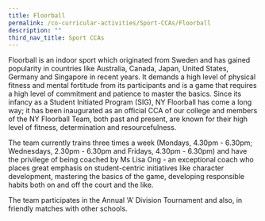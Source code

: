 ```yaml
---
title: Floorball
permalink: /co-curricular-activities/Sport-CCAs/Floorball
description: ""
third_nav_title: Sport CCAs
---
```

Floorball is an indoor sport which originated from Sweden and has gained popularity in countries like Australia, Canada, Japan, United States, Germany and Singapore in recent years. It demands a high level of physical fitness and mental fortitude from its participants and is a game that requires a high level of commitment and patience to master the basics. Since its infancy as a Student Initiated Program (SIG), NY Floorball has come a long way; it has been inaugurated as an official CCA of our college and members of the NY Floorball Team, both past and present, are known for their high level of fitness, determination and resourcefulness.

The team currently trains three times a week (Mondays, 4.30pm - 6.30pm; Wednesdays, 2.30pm - 6.30pm and Fridays, 4.30pm - 6.30pm) and have the privilege of being coached by Ms Lisa Ong - an exceptional coach who places great emphasis on student-centric initiatives like character development, mastering the basics of the game, developing responsible habits both on and off the court and the like. 

The team participates in the Annual ‘A’ Division Tournament and also, in friendly matches with other schools.